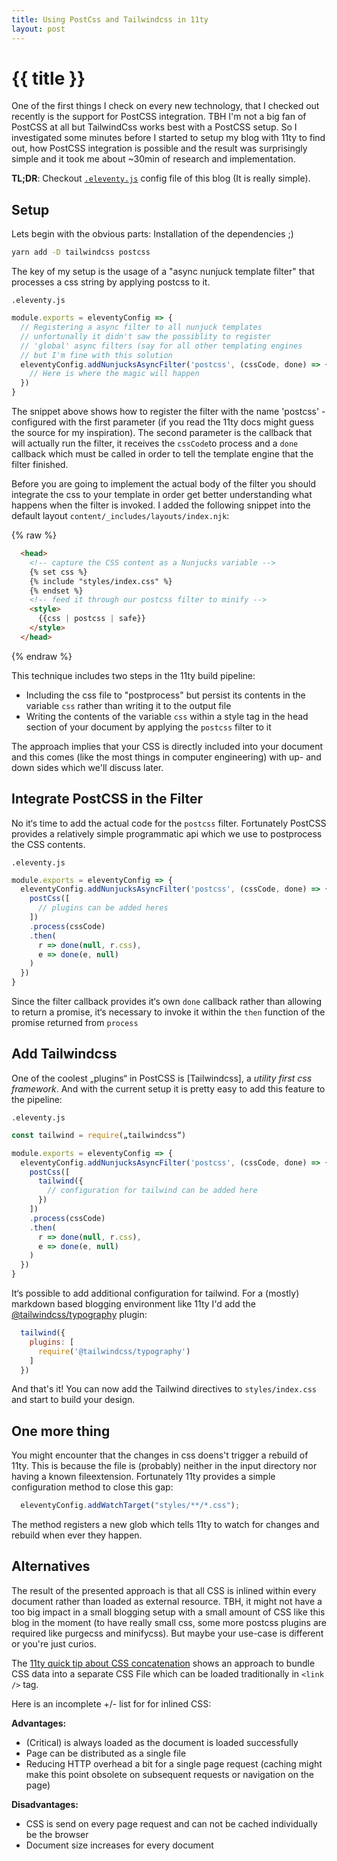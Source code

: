 ```yaml
---
title: Using PostCss and Tailwindcss in 11ty
layout: post
---
```


# {{ title }}

One of the first things I check on every new technology, that I checked out recently is the support for PostCSS integration. TBH I'm not a big fan of PostCSS at all but TailwindCss works best with a PostCSS setup. So I investigated some minutes before I started to setup my blog with 11ty to find out, how PostCSS integration is possible and the result was surprisingly simple and it took me about ~30min of research and implementation.

**TL;DR**: Checkout [`.eleventy.js`]() config file of this blog (It is really simple).

## Setup

Lets begin with the obvious parts: Installation of the dependencies ;)

```bash
yarn add -D tailwindcss postcss
```

The key of my setup is the usage of a "async nunjuck template filter" that processes a css string by applying postcss to it.

`.eleventy.js`

```js
module.exports = eleventyConfig => {
  // Registering a async filter to all nunjuck templates
  // unfortunally it didn't saw the possiblity to register
  // 'global' async filters (say for all other templating engines
  // but I'm fine with this solution
  eleventyConfig.addNunjucksAsyncFilter('postcss', (cssCode, done) => {
    // Here is where the magic will happen
  })
}
```

The snippet above shows how to register the filter with the name 'postcss' - configured with the first parameter (if you read the 11ty docs might guess the source for my inspiration). The second parameter is the callback that will actually run the filter, it receives the `cssCode`to process and a `done` callback which must be called in order to tell the template engine that the filter finished.

Before you are going to implement the actual body of the filter you should integrate the css to your template in order get better understanding what happens when the filter is invoked. I added the following snippet into the default layout `content/_includes/layouts/index.njk`:

{% raw %}
```html
  <head>
    <!-- capture the CSS content as a Nunjucks variable -->
    {% set css %}
    {% include "styles/index.css" %}
    {% endset %}
    <!-- feed it through our postcss filter to minify -->
    <style>
      {{css | postcss | safe}}
    </style>
  </head>
```
{% endraw %}

This technique includes two steps in the 11ty build pipeline:

- Including the css file to "postprocess" but persist its contents in the variable `css` rather than writing it to the output file
- Writing the contents of the variable `css` within a style tag in the head section of your document by applying the `postcss` filter to it

The approach implies that your CSS is directly included into your document and this comes (like the most things in computer engineering) with up- and down sides which we'll discuss later.

## Integrate PostCSS in the Filter

No it‘s time to add the actual code for the `postcss` filter. Fortunately PostCSS provides a relatively simple programmatic api which we use to postprocess the CSS contents.

`.eleventy.js`

```js
module.exports = eleventyConfig => {
  eleventyConfig.addNunjucksAsyncFilter('postcss', (cssCode, done) => {
    postCss([
      // plugins can be added heres
    ])
    .process(cssCode)
    .then(
      r => done(null, r.css),
      e => done(e, null)
    )
  })
}
```

Since the filter callback provides it‘s own `done` callback rather than allowing to return a promise, it‘s necessary to invoke it within the `then` function of the promise returned from `process`

## Add Tailwindcss

One of the coolest „plugins“ in PostCSS is [Tailwindcss], a _utility first css framework_. And with the current setup it is pretty easy to add this feature to the pipeline:

`.eleventy.js`

```js
const tailwind = require(„tailwindcss“)

module.exports = eleventyConfig => {
  eleventyConfig.addNunjucksAsyncFilter('postcss', (cssCode, done) => {
    postCss([
      tailwind({
        // configuration for tailwind can be added here
      })
    ])
    .process(cssCode)
    .then(
      r => done(null, r.css),
      e => done(e, null)
    )
  })
}
```

It‘s possible to add additional configuration for tailwind. For a (mostly) markdown based blogging environment like 11ty I'd add the [@tailwindcss/typography]() plugin:

```js
  tailwind({
    plugins: [
      require('@tailwindcss/typography')
    ]
  })
```

And that's it! You can now add the Tailwind directives to `styles/index.css` and start to build your design.

## One more thing

You might encounter that the changes in css doens't trigger a rebuild of 11ty. This is because the file is (probably) neither in the input directory nor having a known fileextension. Fortunately 11ty provides a simple configuration method to close this gap:

```js
  eleventyConfig.addWatchTarget("styles/**/*.css");
```

The method registers a new glob which tells 11ty to watch for changes and rebuild when ever they happen.

## Alternatives

The result of the presented approach is that all CSS is inlined within every document rather than loaded as external resource. TBH, it might not have a too big impact in a small blogging setup with a small amount of CSS like this blog in the moment (to have really small css, some more postcss plugins are required like purgecss and minifycss). But maybe your use-case is different or you're just curios.

The [11ty quick tip about CSS concatenation](https://www.11ty.dev/docs/quicktips/concatenate/) shows an approach to bundle CSS data into a separate CSS File which can be loaded traditionally in `<link />` tag.

Here is an incomplete +/- list for for inlined CSS:

**Advantages:**

- (Critical) is always loaded as the document is loaded successfully
- Page can be distributed as a single file
- Reducing HTTP overhead a bit for a single page request (caching might make this point obsolete on subsequent requests or navigation on the  page)

**Disadvantages:**

- CSS is send on every page request and can not be cached individually be the browser
- Document size increases for every document
